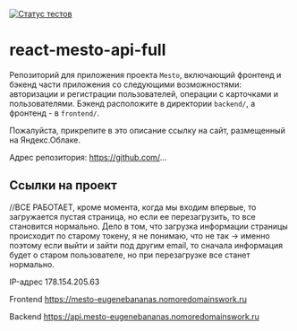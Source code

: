 [![Статус тестов](../../actions/workflows/tests.yml/badge.svg)](../../actions/workflows/tests.yml)

# react-mesto-api-full
Репозиторий для приложения проекта `Mesto`, включающий фронтенд и бэкенд части приложения со следующими возможностями: авторизации и регистрации пользователей, операции с карточками и пользователями. Бэкенд расположите в директории `backend/`, а фронтенд - в `frontend/`. 
  
Пожалуйста, прикрепите в это описание ссылку на сайт, размещенный на Яндекс.Облаке.

Адрес репозитория: https://github.com/...

## Ссылки на проект

//ВСЕ РАБОТАЕТ, кроме момента, когда мы входим впервые, то загружается пустая страница, но если ее перезагрузить, то все становится нормально. Дело в том, что загрузка информации страницы происходит по старому токену, я не понимаю, что не так -> именно поэтому если выйти и зайти под другим email, то сначала информация будет о старом пользователе, но при перезагрузке все станет нормально.

IP-адрес 178.154.205.63

Frontend https://mesto-eugenebananas.nomoredomainswork.ru

Backend https://api.mesto-eugenebananas.nomoredomainswork.ru
